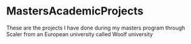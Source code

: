 # MastersAcademicProjects
These are the projects I have done during my masters program through Scaler from an European university called Woolf university
